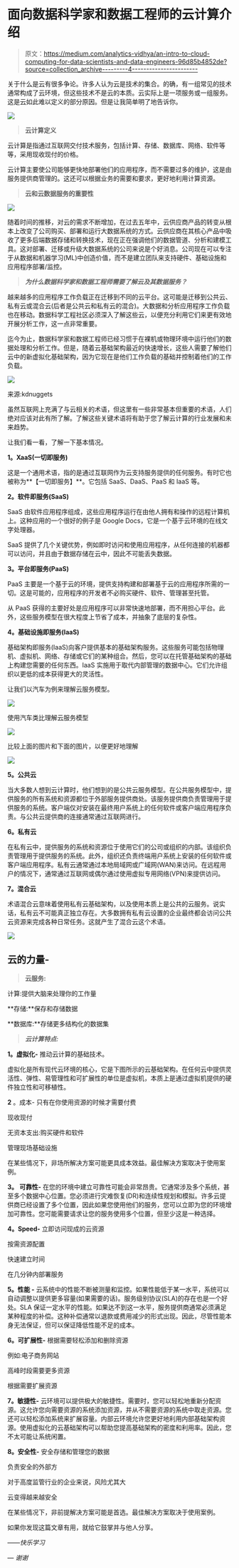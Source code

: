 # 面向数据科学家和数据工程师的云计算介绍

> 原文：<https://medium.com/analytics-vidhya/an-intro-to-cloud-computing-for-data-scientists-and-data-engineers-96d85b4852de?source=collection_archive---------4----------------------->

关于什么是云有很多争论。许多人认为云是技术的集合。的确，有一组常见的技术通常构成了云环境，但这些技术不是云的本质。云实际上是一项服务或一组服务。这是云如此难以定义的部分原因。但是让我简单明了地告诉你。

![](img/9a08d94354fff9d6805630afc124436e.png)

> **云计算定义**

云计算是指通过互联网交付技术服务，包括计算、存储、数据库、网络、软件等等，采用现收现付的价格。

云计算主要使公司能够更快地部署他们的应用程序，而不需要过多的维护，这是由服务提供商管理的。这还可以根据业务的需要和要求，更好地利用计算资源。

> **云和云数据服务的重要性**

![](img/fe29c5b8ec7ee5e5ce6efd30e7923f1e.png)

随着时间的推移，对云的需求不断增加，在过去五年中，云供应商产品的转变从根本上改变了公司购买、部署和运行大数据系统的方式。云供应商在其核心产品中吸收了更多后端数据存储和转换技术，现在正在强调他们的数据管道、分析和建模工具。这对部署、迁移或升级大数据系统的公司来说是个好消息。公司现在可以专注于从数据和机器学习(ML)中创造价值，而不是建立团队来支持硬件、基础设施和应用程序部署/监控。

> ***为什么数据科学家和数据工程师需要了解云及其数据服务？***

越来越多的应用程序工作负载正在迁移到不同的云平台。这可能是迁移到公共云、私有云或混合云(后者是公共云和私有云的混合)。大数据和分析应用程序工作负载也在移动。数据科学工程社区必须深入了解这些云，以便充分利用它们来更有效地开展分析工作，这一点非常重要。

迄今为止，数据科学家和数据工程师已经习惯于在裸机或物理环境中运行他们的数据处理和分析工作。但是，随着云基础架构最近的快速增长，这些人需要了解他们云中的新虚拟化基础架构，因为它现在是他们工作负载的基础并控制着他们的工作负载。

![](img/eb438027ab2c134c10979eb5cb5342de.png)

来源:kdnuggets

虽然互联网上充满了与云相关的术语，但这里有一些非常基本但重要的术语，人们绝对应该对此有所了解。了解这些关键术语将有助于您了解云计算的行业发展和未来趋势。

让我们看一看，了解一下基本情况。

**1。XaaS(一切即服务)**

这是一个通用术语，指的是通过互联网作为云支持服务提供的任何服务。有时它也被称为**【一切即服务】**。它包括 SaaS、DaaS、PaaS 和 IaaS 等。

**2。软件即服务(SaaS)**

SaaS 由软件应用程序组成，这些应用程序运行在由他人拥有和操作的远程计算机上。这种应用的一个很好的例子是 Google Docs，它是一个基于云环境的在线文字处理器。

SaaS 提供了几个关键优势，例如即时访问和使用应用程序，从任何连接的机器都可以访问，并且由于数据存储在云中，因此不可能丢失数据。

**3。平台即服务(PaaS)**

PaaS 主要是一个基于云的环境，提供支持构建和部署基于云的应用程序所需的一切。这是可能的，应用程序的开发者不必购买硬件、软件、管理甚至托管。

从 PaaS 获得的主要好处是应用程序可以非常快速地部署，而不用担心平台。此外，这些服务模型在很大程度上节省了成本，并抽象了底层的复杂性。

**4。基础设施即服务(IaaS)**

基础架构即服务(IaaS)向客户提供基本的基础架构服务。这些服务可能包括物理机、虚拟机、网络、存储或它们的某种组合。然后，您可以在托管基础架构的基础上构建您需要的任何东西。IaaS 实施用于取代内部管理的数据中心。它们允许组织以更低的成本获得更大的灵活性。

让我们以汽车为例来理解云服务模型。

![](img/442a2840ba847f3a9501937e90a83df2.png)

使用汽车类比理解云服务模型

![](img/21fe8d7e0903ccc4b3330bc63b17ba70.png)

比较上面的图片和下面的图片，以便更好地理解

![](img/1db1a5ce2e5b4a31df502ad4b49f12c3.png)

**5。公共云**

当大多数人想到云计算时，他们想到的是公共云服务模型。在公共服务模型中，提供服务的所有系统和资源都位于外部服务提供商处。该服务提供商负责管理用于提供服务的系统。客户端仅对安装在最终用户系统上的任何软件或客户端应用程序负责。与公共云提供商的连接通常通过互联网进行。

**6。私有云**

在私有云中，提供服务的系统和资源位于使用它们的公司或组织的内部。该组织负责管理用于提供服务的系统。此外，组织还负责终端用户系统上安装的任何软件或客户端应用程序。私有云通常通过本地局域网或广域网(WAN)来访问。在远程用户的情况下，通常通过互联网或偶尔通过使用虚拟专用网络(VPN)来提供访问。

**7。混合云**

术语混合云意味着使用私有云基础架构，以及使用本质上是公共的云服务。说实话，私有云不可能真正独立存在。大多数拥有私有云设置的企业最终都会访问公共云资源来完成各种日常任务。这就产生了混合云这个术语。

![](img/71e0b22a438e7cab452287ece6c65d22.png)

## 云的力量-

> **云服务:**

计算:提供大脑来处理你的工作量

**存储:**保存和存储数据

**数据库:**存储更多结构化的数据集

> ***云计算特点:***

**1。虚拟化-** 推动云计算的基础技术。

虚拟化是所有现代云环境的核心，它是下图所示的云基础架构。在任何云中提供灵活性、弹性、易管理性和可扩展性的单位是虚拟机，本质上是通过虚拟机提供的硬件独立性和可移植性。

**2** 。成本- 只有在你使用资源的时候才需要付费

现收现付

无资本支出:购买硬件和软件

管理现场基础设施

在某些情况下，非场所解决方案可能更具成本效益。最佳解决方案取决于使用案例。

**3。** **可靠性-** 在您的环境中建立可靠性可能会非常昂贵。它通常涉及多个系统，甚至多个数据中心位置。您必须进行灾难恢复(DR)和连续性规划和模拟。许多云提供商已经设置了多个位置，因此如果您使用他们的服务，您可以立即为您的环境增加可靠性。您可能需要请求让您的服务使用多个位置，但至少这是一种选择。

**4。Speed-** 立即访问现成的云资源

按需资源配置

快速建立时间

在几分钟内部署服务

**5。性能 *-*** 云系统中的性能不断被测量和监控。如果性能低于某一水平，系统可以自动调整以提供更多容量(如果需要的话)。服务级别协议(SLA)的存在也是一个好处。SLA 保证一定水平的性能。如果达不到这一水平，服务提供商通常必须满足某种程度的补偿。这种补偿通常以退款或费用减少的形式出现。因此，尽管性能本身无法保证，但可以保证降低性能不足的成本。

**6。可扩展性-** 根据需要轻松添加和删除资源

例如:电子商务网站

高峰时段需要更多资源

根据需要扩展资源

**7。敏捷性-** 云环境可以提供极大的敏捷性。需要时，您可以轻松地重新分配资源。这允许您向需要资源的系统添加资源，并从不需要资源的系统中取走资源。您还可以轻松添加系统来扩展容量。内部云环境允许您更好地利用内部基础架构资源。使用虚拟化的云基础架构可以帮助您提高基础架构的密度和利用率。因此，您不太可能让系统闲置。

**8。安全性-** 安全存储和管理您的数据

负责安全的外部方

对于高度监管行业的企业来说，风险尤其大

云变得越来越安全

在某些情况下，非前提解决方案可能是首选。最佳解决方案取决于使用案例。

如果你发现这篇文章有用，就给它鼓掌并与他人分享。

——*快乐学习*

— *谢谢*
